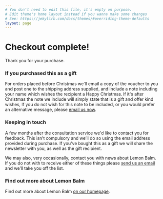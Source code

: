 ```yaml
---
# You don't need to edit this file, it's empty on purpose.
# Edit theme's home layout instead if you wanna make some changes
# See: https://jekyllrb.com/docs/themes/#overriding-theme-defaults
layout: page
---
```


# Checkout complete!

Thank you for your purchase.

### If you purchased this as a gift

For orders placed before Christmas we'll email a copy of the voucher to you and post one to the shipping address supplied, and include a note including your name which wishes the recipient a Happy Christmas. If it's after Christmas the note we include will simply state that is a gift and offer kind wishes, If you do not wish for this note to be included, or you would prefer an alternative message, please [email us now](mailto:hello@lemonbalm.org.uk).

### Keeping in touch

A few months after the consultation service we'd like to contact you for feedback. This isn't compulsory and we’ll do so using the email address provided during purchase. If you've bought this as a gift we will share the newsletter with you, as well as the gift recipient.

We may also, very occasionally, contact you with news about Lemon Balm. If you do not with to receive either of these things please [send us an email](mailto:hello@lemonbalm.org.uk) and we'll take you off the list.


### Find out more about Lemon Balm

Find out more about Lemon Balm [on our homepage](/).